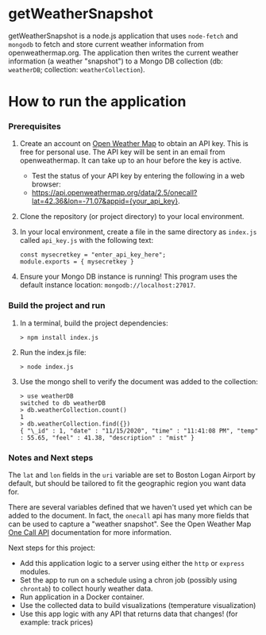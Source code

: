 # getWeatherSnapshot

getWeatherSnapshot is a node.js application that uses `node-fetch` and `mongodb` to fetch and store current weather information from openweathermap.org.
The application then writes the current weather information (a weather "snapshot") to a Mongo DB collection (db: `weatherDB`; collection: `weatherCollection`).

# How to run the application

### Prerequisites

1. Create an account on [Open Weather Map](https://openweathermap.org/api) to obtain an API key. This is free for personal use. The API key will be sent in an email from openweathermap. It can take up to an hour before the key is active.

   - Test the status of your API key by entering the following in a web browser:
   - https://api.openweathermap.org/data/2.5/onecall?lat=42.36&lon=-71.07&appid={your_api_key}.

2. Clone the repository (or project directory) to your local environment.
3. In your local environment, create a file in the same directory as `index.js` called `api_key.js` with the following text:

   ```
   const mysecretkey = "enter_api_key_here";
   module.exports = { mysecretkey }
   ```

4. Ensure your Mongo DB instance is running! This program uses the default instance location: `mongodb://localhost:27017`.

### Build the project and run

1. In a terminal, build the project dependencies:

   ```
   > npm install index.js
   ```

2. Run the index.js file:

   ```
   > node index.js
   ```

3. Use the mongo shell to verify the document was added to the collection:

   ```
   > use weatherDB
   switched to db weatherDB
   > db.weatherCollection.count()
   1
   > db.weatherCollection.find({})
   { "\_id" : 1, "date" : "11/15/2020", "time" : "11:41:08 PM", "temp" : 55.65, "feel" : 41.38, "description" : "mist" }
   ```

### Notes and Next steps

The `lat` and `lon` fields in the `uri` variable are set to Boston Logan Airport by default, but should be tailored to fit the geographic region you want data for.

There are several variables defined that we haven't used yet which can be added to the document. In fact, the `onecall` api has many more fields that can be used to capture a "weather snapshot".
See the Open Weather Map [One Call API](https://openweathermap.org/api/one-call-api) documentation for more information.

Next steps for this project:

- Add this application logic to a server using either the `http` or `express` modules.
- Set the app to run on a schedule using a chron job (possibly using `chrontab`) to collect hourly weather data.
- Run application in a Docker container.
- Use the collected data to build visualizations (temperature visualization)
- Use this app logic with any API that returns data that changes! (for example: track prices)
